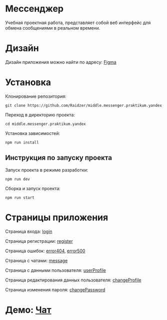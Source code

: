 # Мессенджер

Учебная проектная работа, представляет собой веб интерфейс для обмена сообщениями в реальном времени.

# Дизайн

Дизайн приложения можно найти по адресу: [Figma](https://www.figma.com/design/jF5fFFzgGOxQeB4CmKWTiE/Chat_external_link?node-id=0-1&p=f)

# Установка

Клонирование репозитория:

```
git clone https://github.com/Raidzer/middle.messenger.praktikum.yandex
```

Переход в директорию проекта:

```
cd middle.messenger.praktikum.yandex
```

Установка зависимостей:

```
npm run install
```

## Инструкция по запуску проекта

Запуск проекта в режиме разработки:

```
npm run dev
```

Сборка и запуск проекта:

```
npm run start
```

# Страницы приложения

Страница входа: [login](https://raidzermessenger.netlify.app/src/pages/login/login)

Страница регистрации: [register](https://raidzermessenger.netlify.app/src/pages/register/register)

Страница ошибок: [error404](https://raidzermessenger.netlify.app/src/pages/error404/error404), [error500](https://raidzermessenger.netlify.app/src/pages/error500/error500)

Страница с чатами: [message](https://raidzermessenger.netlify.app/src/pages/message/message)

Страница с данными пользователя: [userProfile](https://raidzermessenger.netlify.app/src/pages/userprofile/userprofile)

Страница редактирования данных пользователя: [changeProfile](https://raidzermessenger.netlify.app/src/pages/changeprofile/changeprofile)

Страница изменения пароля: [changePassword](https://raidzermessenger.netlify.app/src/pages/changepassword/changepassword)

# Демо: [Чат](https://raidzermessenger.netlify.app/)
